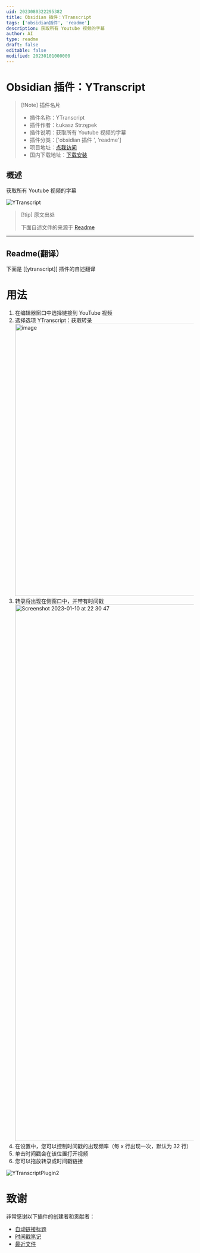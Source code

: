```yaml
---
uid: 2023080322295382
title: Obsidian 插件：YTranscript
tags: ['obsidian插件', 'readme']
description: 获取所有 Youtube 视频的字幕
author: AI
type: readme
draft: false
editable: false
modified: 20230101000000
---
```


# Obsidian 插件：YTranscript

> [!Note] 插件名片
> - 插件名称：YTranscript
> - 插件作者：Łukasz Strzępek
> - 插件说明：获取所有 Youtube 视频的字幕
> - 插件分类：['obsidian 插件 ', 'readme']
> - 项目地址：[点我访问](https://github.com/lstrzepek/obsidian-yt-transcript)
> - 国内下载地址：[下载安装](https://pkmer.cn/products/plugin/pluginMarket/?ytranscript)

## 概述

获取所有 Youtube 视频的字幕

![YTranscript](https://cdn.pkmer.cn/covers/ytranscript.gif!pkmer)

> [!tip] 原文出处
>
>下面自述文件的来源于 [Readme](https://ghproxy.net/https://raw.githubusercontent.com/lstrzepek/obsidian-yt-transcript/master/README.md)
>

---

## Readme(翻译）

下面是 [[ytranscript]] 插件的自述翻译

# 用法

1. 在编辑器窗口中选择链接到 YouTube 视频
2. 选择选项 YTranscript：获取转录 <img width="732" alt="image" src="https://user-images.githubusercontent.com/185352/211156960-8e9ae258-312a-4df6-acaf-d86eb69783fc.png">
3. 转录将出现在侧窗口中，并带有时间戳 <img width="1443" alt="Screenshot 2023-01-10 at 22 30 47" src="https://user-images.githubusercontent.com/185352/211666716-10df23de-d109-4143-af5d-223a60d0469c.png">
4. 在设置中，您可以控制时间戳的出现频率（每 x 行出现一次，默认为 32 行）
5. 单击时间戳会在该位置打开视频
6. 您可以拖放转录或时间戳链接

![YTranscriptPlugin2](https://user-images.githubusercontent.com/185352/212565518-3afc897a-84f1-479c-b588-cd35dd8b6cd3.gif)

# 致谢

非常感谢以下插件的创建者和贡献者：

- [自动链接标题](https://github.com/zolrath/obsidian-auto-link-title)
- [时间戳笔记](https://github.com/juliang22/ObsidianTimestampNotes)
- [最近文件](https://github.com/tgrosinger/recent-files-obsidian)



